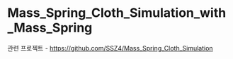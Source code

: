 # Mass_Spring_Cloth_Simulation_with_Mass_Spring
관련 프로젝트 - https://github.com/SSZ4/Mass_Spring_Cloth_Simulation
